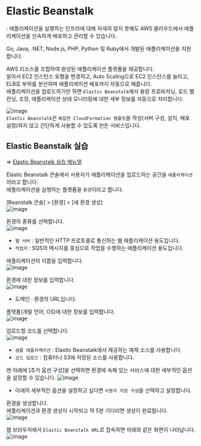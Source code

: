 # Elastic Beanstalk

: 애플리케이션을 실행하는 인프라에 대해 자세히 알지 못해도 AWS 클라우드에서 애플리케이션을 신속하게 배포하고 관리할 수 있습니다.

Go, Java, .NET, Node.js, PHP, Python 및 Ruby에서 개발된 애플리케이션을 지원합니다.

AWS 리소스를 조합하여 완성된 애플리케이션 플랫폼을 제공합니다.   
알아서 EC2 인스턴스 유형을 변경하고, Auto Scaling으로 EC2 인스턴스를 늘리고, ELB로 부하를 분산하며 애플리케이션 배포까지 자동으로 해줍니다.   
애플리케이션을 업로드하기만 하면 `Elastic Beanstalk`에서 용량 프로비저닝, 로드 밸런싱, 조정, 애플리케이션 상태 모니터링에 대한 세부 정보를 자동으로 처리합니다.

![image](https://user-images.githubusercontent.com/43658658/147871125-fdd62cf7-faca-44a9-94f5-3ccc6ced1ef9.png)   
`Elastic Beanstalk`은 `복잡한 CloudFormation 템플릿`을 작성(서버 구성, 설치, 배포 설정)하지 않고 간단하게 사용할 수 있도록 만든 서비스입니다.

## Elastic Beanstalk 실습

=> [Elastic Beanstalk 실습 메뉴얼](https://docs.aws.amazon.com/ko_kr/elasticbeanstalk/latest/dg/GettingStarted.html)

Elastic Beanstalk 콘솔에서 사용자가 애플리케이션을 업로드하는 공간을 `애플리케이션`이라고 합니다.   
애플리케이션을 실행하는 플랫폼을 `환경`이라고 합니다.

[Beanstalk 콘솔] > [환경] > [새 환경 생성]   
![image](https://user-images.githubusercontent.com/43658658/147894057-54574d02-2f5c-4384-847a-4e66f8729fef.png)

환경의 종류를 선택합니다.   
![image](https://user-images.githubusercontent.com/43658658/147894167-a10d07a7-12d8-4fbb-856a-b3f9d9c80609.png)   
* `웹 서버` : 일반적인 HTTP 프로토콜로 통신하는 웹 애플리케이션 용도입니다.
* `작업자` : SQS의 메시지를 중심으로 작업을 수행하는 애플리케이션 용도입니다.

애플리케이션의 이름을 입력합니다.   
![image](https://user-images.githubusercontent.com/43658658/147894114-dc5f7f90-678d-41a7-a6ec-9bd3d2ff135e.png)

환경에 대한 정보를 입력합니다.   
![image](https://user-images.githubusercontent.com/43658658/147894191-8a30e87c-f0d4-4f1c-995a-aa7eff3808e1.png)   
* 도메인 : 환경의 URL입니다.

플랫폼(개발 언어, OS)에 대한 정보를 입력합니다.   
![image](https://user-images.githubusercontent.com/43658658/147894289-b8eb4178-0e29-4f06-88d0-20ca178b927b.png)   

업로드할 코드를 선택합니다.   
![image](https://user-images.githubusercontent.com/43658658/147894326-99fbf7c3-c970-4762-9fb7-8b365659d401.png)   
* `샘플 애플리케이션` : Elastic Beanstalk에서 제공하는 예제 소스를 사용합니다.
* `코드 업로드` : 컴퓨터나 S3에 저장된 소스를 사용합니다.

맨 아래에 [추가 옵션 구성]을 선택하면 환경에 속해 있는 서비스에 대한 세부적인 옵션을 설정할 수 있습니다.
![image](https://user-images.githubusercontent.com/43658658/147894492-6ee58ea2-859b-4b03-8e07-778985c36dc0.png)   
* 아래의 세부적인 옵션을 설정하고 싶다면 `사용자 지정 구성`을 선택하고 설정합니다.

환경을 생성합니다.   
애플리케이션과 환경 생성이 시작되고 약 5분 기다리면 생성이 완료됩니다.   
![image](https://user-images.githubusercontent.com/43658658/147894664-20e6ebc7-b230-4dee-9741-a7e7d43e8fa5.png)

웹 브라우저에서 `Elastic Beanstalk URL`로 접속하면 아래와 같은 화면이 나타납니다.   
![image](https://user-images.githubusercontent.com/43658658/147894668-815462d7-5a9f-4d74-89bf-16461ad66dc5.png)










